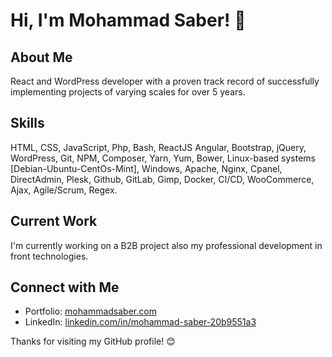 # Hi, I'm Mohammad Saber! 👋

## About Me
React and WordPress developer with a proven track record of successfully implementing projects of varying scales for over 5 years.

## Skills

HTML, CSS, JavaScript, Php, Bash, ReactJS Angular, Bootstrap, jQuery, WordPress, Git, NPM, Composer, Yarn, Yum,
Bower, Linux-based systems [Debian-Ubuntu-CentOs-Mint], Windows, Apache, Nginx, Cpanel, DirectAdmin, Plesk,
Github, GitLab, Gimp, Docker, CI/CD, WooCommerce, Ajax, Agile/Scrum, Regex.

## Current Work

I'm currently working on a B2B project also my professional development in front technologies.

[//]: # (## GitHub Stats)

[//]: # ()
[//]: # (![Your GitHub Stats]&#40;https://github-readme-stats.vercel.app/api?username=YourGitHubUsername&show_icons=true&theme=radical&#41;)

## Connect with Me

- Portfolio: [mohammadsaber.com](https://mohammadsaber.com)
- LinkedIn: [linkedin.com/in/mohammad-saber-20b9551a3](https://linkedin.com/in/mohammad-saber-20b9551a3)


Thanks for visiting my GitHub profile! 😊
